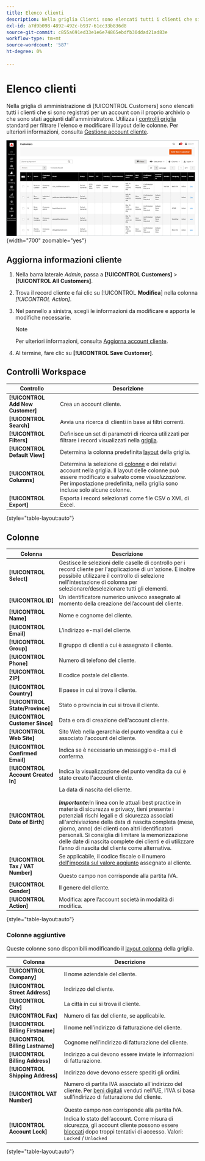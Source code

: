```yaml
---
title: Elenco clienti
description: Nella griglia Clienti sono elencati tutti i clienti che si sono registrati per un account con il tuo store o che sono stati aggiunti dall’amministratore.
exl-id: a7d9b098-4892-492c-b937-61cc33b836d8
source-git-commit: c855a691ed33e1e6e74865ebdfb30ddad21ad83e
workflow-type: tm+mt
source-wordcount: '587'
ht-degree: 0%

---
```


# Elenco clienti

Nella griglia di amministrazione di [!UICONTROL Customers] sono elencati tutti i clienti che si sono registrati per un account con il proprio archivio o che sono stati aggiunti dall&#39;amministratore. Utilizza i [controlli griglia](../getting-started/admin-grid-controls.md) standard per filtrare l&#39;elenco e modificare il layout delle colonne. Per ulteriori informazioni, consulta [Gestione account cliente](../customers/manage-account.md).

![Elenco clienti](assets/customer-accounts-all-grid.png){width="700" zoomable="yes"}

## Aggiorna informazioni cliente

1. Nella barra laterale _Admin_, passa a **[!UICONTROL Customers]** > **[!UICONTROL All Customers]**.

1. Trova il record cliente e fai clic su [!UICONTROL **Modifica**] nella colonna _[!UICONTROL Action]_.

1. Nel pannello a sinistra, scegli le informazioni da modificare e apporta le modifiche necessarie.

   >[!NOTE]
   >
   >Per ulteriori informazioni, consulta [Aggiorna account cliente](../customers/update-account.md).

1. Al termine, fare clic su **[!UICONTROL Save Customer]**.

## Controlli Workspace

| Controllo | Descrizione |
| --- | --- |
| **[!UICONTROL Add New Customer]** | Crea un account cliente. |
| **[!UICONTROL Search]** | Avvia una ricerca di clienti in base ai filtri correnti. |
| **[!UICONTROL Filters]** | Definisce un set di parametri di ricerca utilizzati per filtrare i record visualizzati nella [griglia](../getting-started/admin-grid-controls.md). |
| **[!UICONTROL Default View]** | Determina la colonna predefinita [layout](../getting-started/admin-grid-controls.md) della griglia. |
| **[!UICONTROL Columns]** | Determina la selezione di [colonne](../getting-started/admin-grid-controls.md) e dei relativi account nella griglia. Il layout delle colonne può essere modificato e salvato come _visualizzazione_. Per impostazione predefinita, nella griglia sono incluse solo alcune colonne. |
| **[!UICONTROL Export]** | Esporta i record selezionati come file CSV o XML di Excel. |

{style="table-layout:auto"}

## Colonne

| Colonna | Descrizione |
| --- | --- |
| **[!UICONTROL Select]** | Gestisce le selezioni delle caselle di controllo per i record cliente per l&#39;applicazione di un&#39;azione. È inoltre possibile utilizzare il controllo di selezione nell&#39;intestazione di colonna per selezionare/deselezionare tutti gli elementi. |
| **[!UICONTROL ID]** | Un identificatore numerico univoco assegnato al momento della creazione dell’account del cliente. |
| **[!UICONTROL Name]** | Nome e cognome del cliente. |
| **[!UICONTROL Email]** | L’indirizzo e-mail del cliente. |
| **[!UICONTROL Group]** | Il gruppo di clienti a cui è assegnato il cliente. |
| **[!UICONTROL Phone]** | Numero di telefono del cliente. |
| **[!UICONTROL ZIP]** | Il codice postale del cliente. |
| **[!UICONTROL Country]** | Il paese in cui si trova il cliente. |
| **[!UICONTROL State/Province]** | Stato o provincia in cui si trova il cliente. |
| **[!UICONTROL Customer Since]** | Data e ora di creazione dell&#39;account cliente. |
| **[!UICONTROL Web Site]** | Sito Web nella gerarchia del punto vendita a cui è associato l&#39;account del cliente. |
| **[!UICONTROL Confirmed Email]** | Indica se è necessario un messaggio e-mail di conferma. |
| **[!UICONTROL Account Created In]** | Indica la visualizzazione del punto vendita da cui è stato creato l&#39;account cliente. |
| **[!UICONTROL Date of Birth]** | La data di nascita del cliente. <br><br>**_Importante:_**&#x200B;In linea con le attuali best practice in materia di sicurezza e privacy, tieni presente i potenziali rischi legali e di sicurezza associati all&#39;archiviazione della data di nascita completa (mese, giorno, anno) dei clienti con altri identificatori personali. Si consiglia di limitare la memorizzazione delle date di nascita complete dei clienti e di utilizzare l’anno di nascita del cliente come alternativa. |
| **[!UICONTROL Tax / VAT Number]** | Se applicabile, il codice fiscale o il numero [dell&#39;imposta sul valore aggiunto](../stores-purchase/vat.md) assegnato al cliente. <br/><br/>Questo campo non corrisponde alla partita IVA. |
| **[!UICONTROL Gender]** | Il genere del cliente. |
| **[!UICONTROL Action]** | Modifica: apre l’account società in modalità di modifica. |

{style="table-layout:auto"}

### Colonne aggiuntive

Queste colonne sono disponibili modificando il [layout colonna](../getting-started/admin-grid-controls.md) della griglia.

| Colonna | Descrizione |
| --- | --- |
| **[!UICONTROL Company]** | Il nome aziendale del cliente. |
| **[!UICONTROL Street Address]** | Indirizzo del cliente. |
| **[!UICONTROL City]** | La città in cui si trova il cliente. |
| **[!UICONTROL Fax]** | Numero di fax del cliente, se applicabile. |
| **[!UICONTROL Billing Firstname]** | Il nome nell’indirizzo di fatturazione del cliente. |
| **[!UICONTROL Billing Lastname]** | Cognome nell’indirizzo di fatturazione del cliente. |
| **[!UICONTROL Billing Address]** | Indirizzo a cui devono essere inviate le informazioni di fatturazione. |
| **[!UICONTROL Shipping Address]** | Indirizzo dove devono essere spediti gli ordini. |
| **[!UICONTROL VAT Number]** | Numero di partita IVA associato all&#39;indirizzo del cliente. Per [beni digitali](../stores-purchase/taxes.md) venduti nell&#39;UE, l&#39;IVA si basa sull&#39;indirizzo di fatturazione del cliente. <br/><br/>Questo campo non corrisponde alla partita IVA. |
| **[!UICONTROL Account Lock]** | Indica lo stato dell’account. Come misura di sicurezza, gli account cliente possono essere [bloccati](../customers/password-options.md) dopo troppi tentativi di accesso. Valori: `Locked` / `Unlocked` |

{style="table-layout:auto"}
